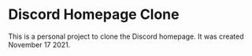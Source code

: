 # Discord Homepage Clone

This is a personal project to clone the Discord homepage. It was created November 17 2021.
